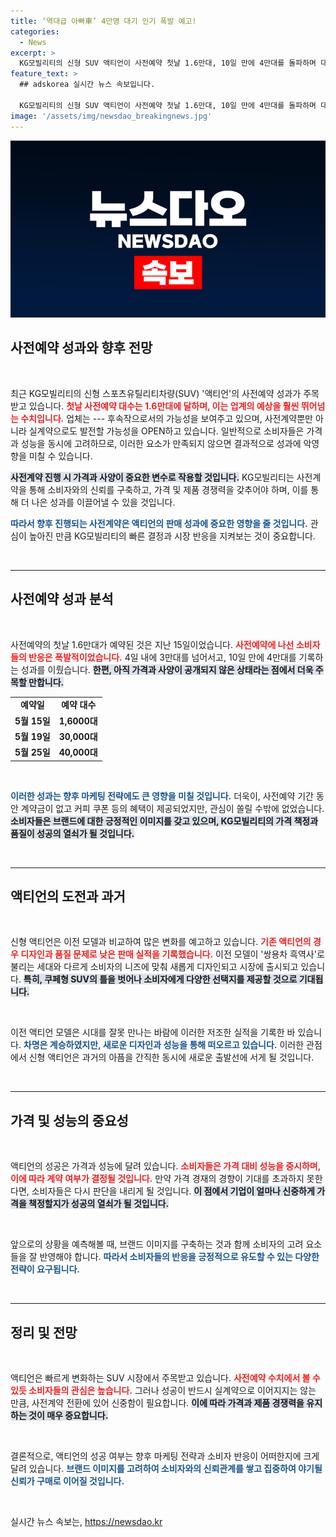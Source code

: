 ```yaml
---
title: ‘역대급 아빠車’ 4만명 대기 인기 폭발 예고!
categories:
  - News
excerpt: >
  KG모빌리티의 신형 SUV 액티언이 사전예약 첫날 1.6만대, 10일 만에 4만대를 돌파하며 대박 조짐을 보이고 있다. 가성비가 관건으로, 소비자 반응이 예상보다 뜨거워 과거의 아픔을 딛고 부활할 수 있을지 주목된다.
feature_text: >
  ## adskorea 실시간 뉴스 속보입니다.

  KG모빌리티의 신형 SUV 액티언이 사전예약 첫날 1.6만대, 10일 만에 4만대를 돌파하며 대박 조짐을 보이고 있다. 가성비가 관건으로, 소비자 반응이 예상보다 뜨거워 과거의 아픔을 딛고 부활할 수 있을지 주목된다.
image: '/assets/img/newsdao_breakingnews.jpg'
---
```


<p><img src="/assets/img/newsdao_breakingnews.jpg" alt="adskorea 속보" /></p>

<h2 data-ke-size="size26">사전예약 성과와 향후 전망</h2>

<p data-ke-size="size16">&nbsp;</p>  

<p>최근 KG모빌리티의 신형 스포츠유틸리티차량(SUV) '액티언'의 사전예약 성과가 주목받고 있습니다. <b><span style="color: #ee2323;">첫날 사전예약 대수는 1.6만대에 달하며, 이는 업계의 예상을 훨씬 뛰어넘는 수치입니다.</span></b> 업체는 --- 후속작으로서의 가능성을 보여주고 있으며, 사전계약뿐만 아니라 실계약으로도 발전할 가능성을 OPEN하고 있습니다. 일반적으로 소비자들은 가격과 성능을 동시에 고려하므로, 이러한 요소가 만족되지 않으면 결과적으로 성과에 악영향을 미칠 수 있습니다. </p>

<p><b><span style="background-color: #21538527;">사전계약 진행 시 가격과 사양이 중요한 변수로 작용할 것입니다.</span></b> KG모빌리티는 사전계약을 통해 소비자와의 신뢰를 구축하고, 가격 및 제품 경쟁력을 갖추어야 하며, 이를 통해 더 나은 성과를 이끌어낼 수 있을 것입니다. </p>

<p><b><span style="color: #1a5490;">따라서 향후 진행되는 사전계약은 액티언의 판매 성과에 중요한 영향을 줄 것입니다.</span></b> 관심이 높아진 만큼 KG모빌리티의 빠른 결정과 시장 반응을 지켜보는 것이 중요합니다. </p>

<p data-ke-size="size16">&nbsp;</p>  

<hr>

<h2 data-ke-size="size26">사전예약 성과 분석</h2>

<p data-ke-size="size16">&nbsp;</p>  

<p>사전예약의 첫날 1.6만대가 예약된 것은 지난 15일이었습니다. <b><span style="color: #ee2323;">사전예약에 나선 소비자들의 반응은 폭발적이었습니다.</span></b> 4일 내에 3만대를 넘어서고, 10일 만에 4만대를 기록하는 성과를 이뤘습니다. <b><span style="background-color: #21538527;">한편, 아직 가격과 사양이 공개되지 않은 상태라는 점에서 더욱 주목할 만합니다.</span></b></p>

<table style="width: 100%; border-collapse: collapse;">
<tr>
<td style="text-align: center; height: 17px;"><b>예약일</b></td>
<td style="text-align: center; height: 17px;"><b>예약 대수</b></td>
</tr>
<tr>
<td style="text-align: center; height: 17px;"><b>5월 15일</b></td>
<td style="text-align: center; height: 17px;"><b>1,6000대</b></td>
</tr>
<tr>
<td style="text-align: center; height: 17px;"><b>5월 19일</b></td>
<td style="text-align: center; height: 17px;"><b>30,000대</b></td>
</tr>
<tr>
<td style="text-align: center; height: 17px;"><b>5월 25일</b></td>
<td style="text-align: center; height: 17px;"><b>40,000대</b></td>
</tr>
</table>

<p data-ke-size="size16">&nbsp;</p>  

<p><b><span style="color: #1a5490;">이러한 성과는 향후 마케팅 전략에도 큰 영향을 미칠 것입니다.</span></b> 더욱이, 사전예약 기간 동안 계약금이 없고 커피 쿠폰 등의 혜택이 제공되었지만, 관심이 쏠릴 수밖에 없었습니다. <b><span style="background-color: #21538527;">소비자들은 브랜드에 대한 긍정적인 이미지를 갖고 있으며, KG모빌리티의 가격 책정과 품질이 성공의 열쇠가 될 것입니다.</span></b> </p>

<p data-ke-size="size16">&nbsp;</p>  

<hr>

<h2 data-ke-size="size26">액티언의 도전과 과거</h2>

<p data-ke-size="size16">&nbsp;</p>  

<p>신형 액티언은 이전 모델과 비교하여 많은 변화를 예고하고 있습니다. <b><span style="color: #ee2323;">기존 액티언의 경우 디자인과 품질 문제로 낮은 판매 실적을 기록했습니다.</span></b> 이전 모델이 '쌍용차 흑역사'로 불리는 세대와 다르게 소비자의 니즈에 맞춰 새롭게 디자인되고 시장에 출시되고 있습니다. <b><span style="background-color: #21538527;">특히, 쿠페형 SUV의 틀을 벗어나 소비자에게 다양한 선택지를 제공할 것으로 기대됩니다.</span></b></p>

<p data-ke-size="size16">&nbsp;</p>  

<p>이전 액티언 모델은 시대를 잘못 만나는 바람에 이러한 저조한 실적을 기록한 바 있습니다. <b><span style="color: #1a5490;">차명은 계승하였지만, 새로운 디자인과 성능을 통해 떠오르고 있습니다.</span></b> 이러한 관점에서 신형 액티언은 과거의 아픔을 간직한 동시에 새로운 출발선에 서게 될 것입니다. </p>

<p data-ke-size="size16">&nbsp;</p>  

<hr>

<h2 data-ke-size="size26">가격 및 성능의 중요성</h2>

<p data-ke-size="size16">&nbsp;</p>  

<p>액티언의 성공은 가격과 성능에 달려 있습니다. <b><span style="color: #ee2323;">소비자들은 가격 대비 성능을 중시하며, 이에 따라 계약 여부가 결정될 것입니다.</span></b> 만약 가격 경재의 경향이 기대를 초과하지 못한다면, 소비자들은 다시 판단을 내리게 될 것입니다. <b><span style="background-color: #21538527;">이 점에서 기업이 얼마나 신중하게 가격을 책정할지가 성공의 열쇠가 될 것입니다.</span></b></p>

<p data-ke-size="size16">&nbsp;</p>  

<p>앞으로의 상황을 예측해볼 때, 브랜드 이미지를 구축하는 것과 함께 소비자의 고려 요소들을 잘 반영해야 합니다. <b><span style="color: #1a5490;">따라서 소비자들의 반응을 긍정적으로 유도할 수 있는 다양한 전략이 요구됩니다.</span></b> </p>

<p data-ke-size="size16">&nbsp;</p>  

<hr>

<h2 data-ke-size="size26">정리 및 전망</h2>

<p data-ke-size="size16">&nbsp;</p>  

<p>액티언은 빠르게 변화하는 SUV 시장에서 주목받고 있습니다. <b><span style="color: #ee2323;">사전예약 수치에서 볼 수 있듯 소비자들의 관심은 높습니다.</span></b> 그러나 성공이 반드시 실계약으로 이어지지는 않는 만큼, 사전계약 전환에 있어 신중함이 필요합니다. <b><span style="background-color: #21538527;">이에 따라 가격과 제품 경쟁력을 유지하는 것이 매우 중요합니다.</span></b></p>

<p data-ke-size="size16">&nbsp;</p>  

<p>결론적으로, 액티언의 성공 여부는 향후 마케팅 전략과 소비자 반응이 어떠한지에 크게 달려 있습니다. <b><span style="color: #1a5490;">브랜드 이미지를 고려하여 소비자와의 신뢰관계를 쌓고 집중하여 야기될 신뢰가 구매로 이어질 것입니다.</span></b> </p>

<p data-ke-size="size16">&nbsp;</p>  
실시간 뉴스 속보는, <a href="https://newsdao.kr" rel="dofollow">https://newsdao.kr</a>


